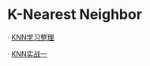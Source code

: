 # K-Nearest Neighbor
· [KNN学习整理](https://www.cnblogs.com/liaohuiqiang/p/10979729.html)

· [KNN实战一](https://cuijiahua.com/blog/2017/11/ml_1_knn.html)
